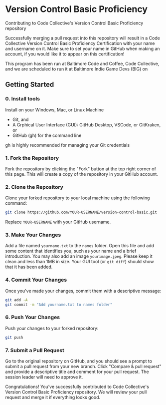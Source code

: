 
# Version Control Basic Proficiency

Contributing to Code Collective's Version Control Basic Proficiency repository

Successfully merging a pull request into this repository will result in a Code Collective Version Control Basic Proficiency Certification with your name and username on it. Make sure to set your name in GitHub when making an account, if you would like it to appear on this certification!

This program has been run at Baltimore Code and Coffee, Code Collective, and we are scheduled to run it at Baltimore Indie Game Devs (BIG) on 

## Getting Started

### 0. Install tools
Install on your Windows, Mac, or Linux Machine
- Git, and
- A Grphical User Interface (GUI): GitHub Desktop, VSCode, or GitKraken, or
- GitHub (gh) for the command line

gh is highly recommended for managing your Git credentials

### 1. Fork the Repository

Fork the repository by clicking the "Fork" button at the top right corner of this page. This will create a copy of the repository in your GitHub account.

### 2. Clone the Repository

Clone your forked repository to your local machine using the following command:

```sh
git clone https://github.com/YOUR-USERNAME/version-control-basic.git
```

Replace `YOUR-USERNAME` with your GitHub username.

### 3. Make Your Changes

Add a file named `yourname.txt` to the `names` folder. Open this file and add some content that identifies you, such as your name and a brief introduction. You may also add an image `yourimage.jpeg`. Please keep it clean and less than 1MB in size. Your GUI tool (or `git diff`) should show that it has been added. 

### 4. Commit Your Changes

Once you've made your changes, commit them with a descriptive message:

```sh
git add -A
git commit -m "Add yourname.txt to names folder"
```

### 6. Push Your Changes

Push your changes to your forked repository:

```sh
git push
```

### 7. Submit a Pull Request

Go to the original repository on GitHub, and you should see a prompt to submit a pull request from your new branch. Click "Compare & pull request" and provide a descriptive title and comment for your pull request. The session leader will need to approve it. 

Congratulations! You’ve successfully contributed to Code Collective's Version Control Basic Proficiency repository. We will review your pull request and merge it if everything looks good.